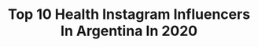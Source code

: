 ---
title: Top 10 Health Instagram Influencers In Argentina In 2020
description: >-
  Find top health Instagram influencers in Argentina in 2020. Most popular hashtags: #quedateencasa #cuarentena #yomequedoencasa #love.
platform: Instagram
profiles:
  - username: "epcaressi"
    fullname: >-
      Eleonora Pérez Caressi - BEBA
    location: "Argentina"
    followers: 90921
    engagement: 420
    commentsToLikes: 0.037395
    avatar: "https://scontent-lhr8-1.cdninstagram.com/v/t51.2885-19/s320x320/60163896_647909592301573_2308982424148639744_n.jpg?_nc_ht=scontent-lhr8-1.cdninstagram.com&_nc_ohc=a5lQhBFvitEAX-6bf8d&oh=4272741356d99da29640b8a1d39725ba&oe=5EB92A35"
    verified: true
    hashtags: "#carnavalera, #carnavaldelostekis, #ayuuuudaaa, #elcaminodelartista"
  - username: "virginiaelizalde"
    fullname: >-
      Virginia Elizalde
    location: "Argentina"
    followers: 22516
    engagement: 204
    commentsToLikes: 0.079052
    avatar: "https://scontent-lhr8-1.cdninstagram.com/v/t51.2885-19/s320x320/24126749_901730803310561_773303570245091328_n.jpg?_nc_ht=scontent-lhr8-1.cdninstagram.com&_nc_ohc=xJqk8IgrDk4AX_qeQFx&oh=70211a42090f58b1abc826daaa41f9d8&oe=5EBC10A9"
    verified: true
    hashtags: "#viajes, #vacation, #animateamas, #elena"
  - username: "pacizuniga"
    fullname: >-
      María Paz 🌺✨
    location: "Argentina"
    followers: 19333
    engagement: 683
    commentsToLikes: 0.021667
    avatar: "https://scontent-ams4-1.cdninstagram.com/v/t51.2885-19/s320x320/90972129_537574950475165_8604014164811186176_n.jpg?_nc_ht=scontent-ams4-1.cdninstagram.com&_nc_ohc=GWIq3ErT42AAX80kV0j&oh=4939ae6ed9fa849c7b94bc00d730aab6&oe=5EB8407D"
    verified: false
    hashtags: "#valdivia, #surdechile, #achilepoh, #photography"
  - username: "guadimachado"
    fullname: >-
      G UA D I   M A C H A D O 🦁
    location: "Argentina"
    followers: 16846
    engagement: 893
    commentsToLikes: 0.017024
    avatar: "https://scontent-bos3-1.cdninstagram.com/v/t51.2885-19/s320x320/84181128_641664709938202_666345020420259840_n.jpg?_nc_ht=scontent-bos3-1.cdninstagram.com&_nc_ohc=T4s6V7XcBY0AX-_iBe0&oh=aa9245990d2304f0abd32712dd896fd5&oe=5EB95213"
    verified: false
    hashtags: "#tbt, #crossfit, #latinpower, #quedateencasa"
  - username: "luciapedraza"
    fullname: >-
      L͙U͙ P͙E͙D͙R͙A͙Z͙A͙
    location: "Argentina"
    followers: 29017
    engagement: 122
    commentsToLikes: 0.036147
    avatar: "https://scontent-lhr8-1.cdninstagram.com/v/t51.2885-19/s320x320/92142024_216938516207428_3359223376810868736_n.jpg?_nc_ht=scontent-lhr8-1.cdninstagram.com&_nc_ohc=61YKUfttJTkAX8asMnH&oh=16514053e86066de1f9fdf947924eb7e&oe=5EB9ECDB"
    verified: false
    hashtags: "#sinfiltro, #saludablesiempreesmejor, #bebounty, #tamoactivo"
  - username: "davidmussi"
    fullname: >-
      David Mussi Bécker
    location: "Argentina"
    followers: 287254
    engagement: 104
    commentsToLikes: 0.015845
    avatar: "https://scontent-amt2-1.cdninstagram.com/v/t51.2885-19/s320x320/52296505_315552035777432_4890553610686955520_n.jpg?_nc_ht=scontent-amt2-1.cdninstagram.com&_nc_ohc=7A6ko6LsD6QAX-_4NjI&oh=f872ae0bae8b8b85f77e479cb752a475&oe=5EB9978D"
    verified: false
    hashtags: "#quedateencasa, #pumapy, #producecitoquinas, #estimulaanticuerpos"
  - username: "erickadanielaas"
    fullname: >-
      Ericka Daniela
    location: "Argentina"
    followers: 10109
    engagement: 515
    commentsToLikes: 0.022854
    avatar: "https://scontent-ams4-1.cdninstagram.com/v/t51.2885-19/s320x320/71943034_522612918570073_2064148693908455424_n.jpg?_nc_ht=scontent-ams4-1.cdninstagram.com&_nc_ohc=w5-LBx81SdoAX8bK-Zj&oh=905c2c4f09a3da40e0618068965e063a&oe=5EA17F36"
    verified: false
    hashtags: "#diadelamujer, #selfies, #coronavirus, #quarentine"
  - username: "blanqui_ro"
    fullname: >-
      Blanca
    location: "Argentina"
    followers: 6272
    engagement: 865
    commentsToLikes: 0.476043
    avatar: "https://scontent-lhr8-1.cdninstagram.com/v/t51.2885-19/s320x320/45757465_200516420871002_2986065416859680768_n.jpg?_nc_ht=scontent-lhr8-1.cdninstagram.com&_nc_ohc=0OwX3KlSJj0AX8LZm-W&oh=91799bf73fbce1dca82b88a8ce0116c4&oe=5EBAB995"
    verified: false
    hashtags: "#instagood, #healthy, #nafitdad19, #inspiracion"
  - username: "sergioveron"
    fullname: >-
      @sergioveron
    location: "Argentina"
    followers: 74067
    engagement: 274
    commentsToLikes: 0.073440
    avatar: "https://scontent-lhr8-1.cdninstagram.com/v/t51.2885-19/s320x320/13525339_1785839384983707_174616343_a.jpg?_nc_ht=scontent-lhr8-1.cdninstagram.com&_nc_ohc=RcKGs2xfcrgAX8COkUI&oh=30460c76c99b26c16d23d087a650c9f9&oe=5EB8AB00"
    verified: false
    hashtags: "#ahijado, #salud, #yomequedoencasa, #covid"
  - username: "lulifrancos12"
    fullname: >-
      💎 L U L I   F R A N C O S 💎
    location: "Argentina"
    followers: 294995
    engagement: 192
    commentsToLikes: 0.010649
    avatar: "https://scontent-ams4-1.cdninstagram.com/v/t51.2885-19/s320x320/80567208_632923034116732_1938757952630423552_n.jpg?_nc_ht=scontent-ams4-1.cdninstagram.com&_nc_ohc=T29DntjoqIYAX-Drffj&oh=91dd0080b6194b5b541e305672f2fe1a&oe=5EB9822D"
    verified: false
    hashtags: "#travel, #messi, #argentina, #espa"
---